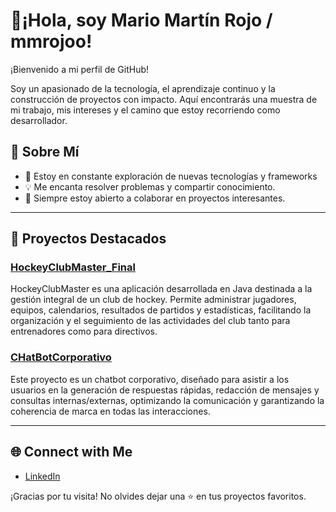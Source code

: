# 👋¡Hola, soy Mario Martín Rojo / mmrojoo!

¡Bienvenido a mi perfil de GitHub!

Soy un apasionado de la tecnología, el aprendizaje continuo y la construcción de proyectos con impacto. Aquí encontrarás una muestra de mi trabajo, mis intereses y el camino que estoy recorriendo como desarrollador.


## 🚀 Sobre Mí

- 🌱 Estoy en constante exploración de nuevas tecnologías y frameworks
- 💡 Me encanta resolver problemas y compartir conocimiento.
- 🤝 Siempre estoy abierto a colaborar en proyectos interesantes.
---

## 📌 Proyectos Destacados

### [HockeyClubMaster_Final](https://github.com/mmrojoo/HockeyClubMaster_Final)
HockeyClubMaster es una aplicación desarrollada en Java destinada a la gestión integral de un club de hockey. Permite administrar jugadores, equipos, calendarios, resultados de partidos y estadísticas, facilitando la organización y el seguimiento de las actividades del club tanto para entrenadores como para directivos.

### [CHatBotCorporativo](https://github.com/mmrojoo/tfm)
Este proyecto es un chatbot corporativo, diseñado para asistir a los usuarios en la generación de respuestas rápidas, redacción de mensajes y consultas internas/externas, optimizando la comunicación y garantizando la coherencia de marca en todas las interacciones.

---

## 🌐 Connect with Me

- [LinkedIn](#https://www.linkedin.com/in/mario-mart%C3%ADn-rojo-data-engineer/)


¡Gracias por tu visita! No olvides dejar una ⭐️ en tus proyectos favoritos.

```
